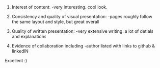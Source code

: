 1. Interest of content:
-very interesting. cool look.

2. Consistency and quality of visual presentation:
-pages roughly follow the same layout and style, but great overall

3. Quality of written presentation:
-very extensive writing. a lot of detials and explanations

4. Evidence of collaboration including
-author listed with links to github & linkedIN

Excellent :)
